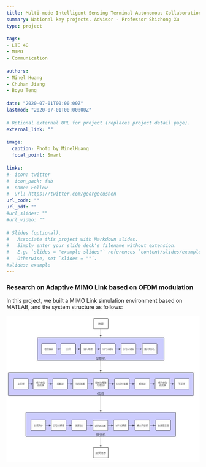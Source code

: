 ```yaml
---
title: Multi-mode Intelligent Sensing Terminal Autonomous Collaboration Technology
summary: National key projects. Advisor - Professor Shizhong Xu
type: project

tags: 
- LTE 4G
- MIMO
- Communication

authors:
- Minel Huang
- Chuhan Jiang
- Boyu Teng

date: "2020-07-01T00:00:00Z"
lastmod: "2020-07-01T00:00:00Z"

# Optional external URL for project (replaces project detail page).
external_link: ""

image:
  caption: Photo by MinelHuang
  focal_point: Smart

links:
#- icon: twitter
#  icon_pack: fab
#  name: Follow
#  url: https://twitter.com/georgecushen
url_code: ""
url_pdf: ""
#url_slides: ""
#url_video: ""

# Slides (optional).
#   Associate this project with Markdown slides.
#   Simply enter your slide deck's filename without extension.
#   E.g. `slides = "example-slides"` references `content/slides/example-slides.md`.
#   Otherwise, set `slides = ""`.
#slides: example
---
```


### Research on Adaptive MIMO Link based on OFDM modulation

In this project, we built a MIMO Link simulation environment based on MATLAB, and the system structure as follows:

![](./featured.jpg)